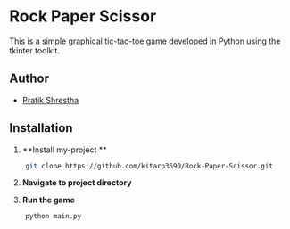 
# Rock Paper Scissor

This is a simple graphical tic-tac-toe game developed in Python using the tkinter toolkit.



## Author

- [Pratik Shrestha](https://github.com/kitarp3690)


## Installation

1) **Install my-project **
```bash
    git clone https://github.com/kitarp3690/Rock-Paper-Scissor.git
```
2) **Navigate to project directory**

3) **Run the game**
```bash
    python main.py
```
    
